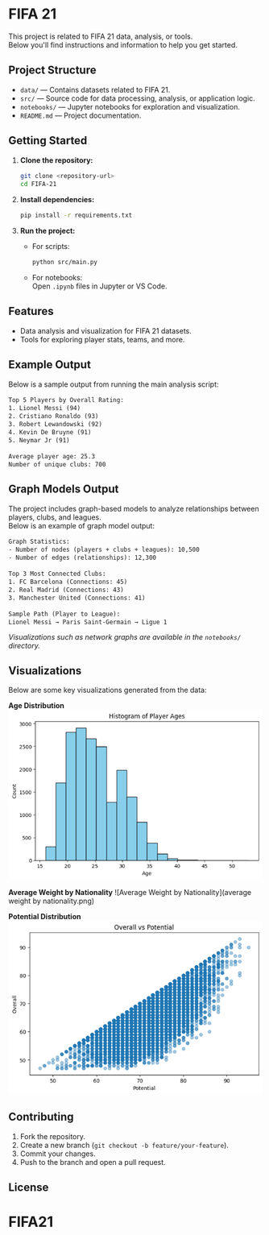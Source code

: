 # FIFA 21

This project is related to FIFA 21 data, analysis, or tools.  
Below you'll find instructions and information to help you get started.

## Project Structure

- `data/` — Contains datasets related to FIFA 21.
- `src/` — Source code for data processing, analysis, or application logic.
- `notebooks/` — Jupyter notebooks for exploration and visualization.
- `README.md` — Project documentation.

## Getting Started

1. **Clone the repository:**
   ```sh
   git clone <repository-url>
   cd FIFA-21
   ```

2. **Install dependencies:**
   ```sh
   pip install -r requirements.txt
   ```

3. **Run the project:**
   - For scripts:  
     ```sh
     python src/main.py
     ```
   - For notebooks:  
     Open `.ipynb` files in Jupyter or VS Code.

## Features

- Data analysis and visualization for FIFA 21 datasets.
- Tools for exploring player stats, teams, and more.

## Example Output

Below is a sample output from running the main analysis script:

```
Top 5 Players by Overall Rating:
1. Lionel Messi (94)
2. Cristiano Ronaldo (93)
3. Robert Lewandowski (92)
4. Kevin De Bruyne (91)
5. Neymar Jr (91)

Average player age: 25.3
Number of unique clubs: 700
```

## Graph Models Output

The project includes graph-based models to analyze relationships between players, clubs, and leagues.  
Below is an example of graph model output:

```
Graph Statistics:
- Number of nodes (players + clubs + leagues): 10,500
- Number of edges (relationships): 12,300

Top 3 Most Connected Clubs:
1. FC Barcelona (Connections: 45)
2. Real Madrid (Connections: 43)
3. Manchester United (Connections: 41)

Sample Path (Player to League):
Lionel Messi → Paris Saint-Germain → Ligue 1
```

*Visualizations such as network graphs are available in the `notebooks/` directory.*

## Visualizations

Below are some key visualizations generated from the data:

**Age Distribution**
![Age Distribution](age.png)

**Average Weight by Nationality**
![Average Weight by Nationality](average weight by nationality.png)

**Potential Distribution**
![Potential Distribution](potential.png)

## Contributing

1. Fork the repository.
2. Create a new branch (`git checkout -b feature/your-feature`).
3. Commit your changes.
4. Push to the branch and open a pull request.

## License

# FIFA21